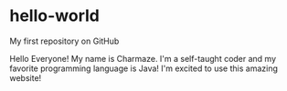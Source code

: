 # hello-world
My first repository on GitHub

Hello Everyone!
My name is Charmaze. I'm a self-taught coder and my favorite programming language is Java!
I'm excited to use this amazing website!
